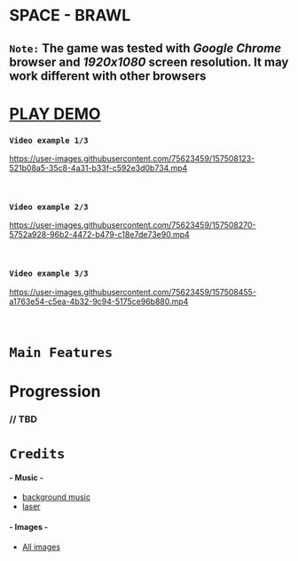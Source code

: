 # SPACE - BRAWL

## `Note:` The game was tested with _Google Chrome_ browser and _1920x1080_ screen resolution. It may work different with other browsers

# [PLAY DEMO](https://aleksns.github.io/space-brawl/)

### `Video example 1/3`

https://user-images.githubusercontent.com/75623459/157508123-521b08a5-35c8-4a31-b33f-c592e3d0b734.mp4

<br />

### `Video example 2/3`

https://user-images.githubusercontent.com/75623459/157508270-5752a928-96b2-4472-b479-c18e7de73e90.mp4

<br />

### `Video example 3/3`

https://user-images.githubusercontent.com/75623459/157508455-a1763e54-c5ea-4b32-9c94-5175ce96b880.mp4

<br />

# `Main Features`
# Progression
### // TBD

# `Credits`

#### - Music -
- [background music](https://freesound.org/people/CarnotaurusTeam/sounds/505283/)
- [laser](https://freesound.org/people/DayCraftMC/sounds/337112/)

#### - Images -
- [All images](https://github.com/aleksns)
